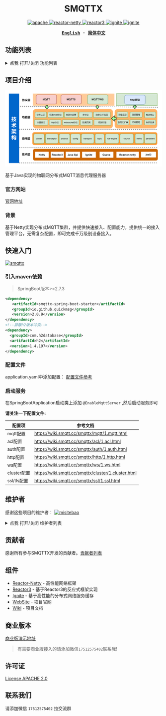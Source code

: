 <h1 align="center">SMQTTX</h1>

<p align="center">
  <a href="https://github.com/quickmsg/smqttx/blob/release/ignite/README.md">
    <img alt="apache" src="https://img.shields.io/badge/license-Apache%202-blue"/>
  </a>
  <a href="https://projectreactor.io/docs/netty/release/reference/index.html">
    <img alt="reactor-netty" src="https://img.shields.io/badge/reactor--netty-1.0.22-blue"/>
  </a>
  <a href="https://projectreactor.io/docs/core/release/reference/">
    <img alt="reactor3" src="https://img.shields.io/badge/reactor3--netty-3.4.22-yellow"/>
  </a>
  <a href="">
    <img alt="ignite" src="https://img.shields.io/badge/ignite-2.14.0-yellowgreen"/>
  </a>
  <a href="https://projectreactor.io/docs/netty/release/reference/index.html">
    <img alt="ignite" src="https://img.shields.io/badge/mqtt-3.1.1-green"/>
  </a>
</p>

<div align="center">
<strong>
<samp>

[English](README-EN.md) · [简体中文](README.md)

</samp>
</strong>
</div>

## 功能列表

<details>
  <summary>点我 打开/关闭 功能列表</summary>

- [标准MQTT协议](#国际化)
- [Websocket协议](#内容目录)
- [TLS/SSL加密](#内容目录)
- [服务等级](#项目介绍)
  - [qos0 至多一次](#官方网站)
  - [qos1 至少一次](#官方网站)
  - [qos2 仅仅一次](#官方网站)
- [Topic过滤](#图形演示)
  - [# 多级匹配](#官方网站)
  - [+ 一级匹配](#官方网站)
- [保留消息](#功能)
- [HTTP协议](#架构)
- [拦截器](#快速入门)
- [Metrics健康](#快速入门)
- [规则引擎](#维护者)
  - [规则管理](#官方网站)
  - [数据源管理](#官方网站)
- [集群](#维护者)
  - [分布式集群路由](#维护者)
  - [分布式节点动态发现](#维护者)
  - [分布式Job](#维护者)
  - [集群互踢策略](#维护者)
- [SMQTTX管理平台](#快速入门)
- [SpringBoot Starter](#贡献者)
- [Apacche 2](#许可证)

</details>

## 项目介绍
![架构图](icon/smqttx.jpg)

基于Java实现的物联网分布式MQTT消息代理服务器

### 官方网站

[官网地址](https://www.smqtt.cc)

### 背景
基于Netty实现分布式MQTT集群，并提供快速接入、配置能力，提供统一的接入管理平台，无需复杂配置，即可完成千万级别设备接入。


## 快速入门

[![smqttx](https://img.shields.io/badge/SMQTTX-2.0.0-green)](https://www.smqtt.cc)

### 引入maven依赖

> SpringBoot版本>=2.7.3

```xml
<dependency>
   <artifactId>smqttx-spring-boot-starter</artifactId>
   <groupId>io.github.quickmsg</groupId>
   <version>2.0.9</version>
</dependency>
<!--屏蔽h2版本冲突-->
<dependency>
  <groupId>com.h2database</groupId>
  <artifactId>h2</artifactId>
  <version>1.4.197</version>
</dependency>
```
### 配置文件
application.yaml中添加配置：
[配置文件参考](config/config.yaml)

### 启动服务
在SpringBootApplication启动类上添加
`@EnableMqttServer` ,然后启动服务即可

**请关注一下配置文件:**

| 配置项       | 参考文档                                                |
|-----------|-----------------------------------------------------|
| mqtt配置    | https://wiki.smqtt.cc/smqttx/mqtt/1.mqtt.html       |
| acl配置     | https://wiki.smqtt.cc/smqttx/acl/1.acl.html         |
| auth配置    | https://wiki.smqtt.cc/smqttx/auth/1.auth.html       |
| http配置    | https://wiki.smqtt.cc/smqttx/http/1.http.html       |
| ws配置      | https://wiki.smqtt.cc/smqttx/ws/1.ws.html           |
| cluster配置 | https://wiki.smqtt.cc/smqttx/cluster/1.cluster.html |
| ssl/tls配置 | https://wiki.smqtt.cc/smqttx/ssl/1.ssl.html         |

## 维护者

感谢这些项目的维护者：
<a href="https://github.com/1ssqq1lxr">
  <img src="https://avatars.githubusercontent.com/u/19258331?v=4" width="40" height="40" alt="misitebao" title="misitebao"/>
</a>

<details>
  <summary>点我 打开/关闭 维护者列表</summary>

- [MetaQ](https://github.com/1ssqq1lxr) - SMQTTX项目维护者。

</details>

## 贡献者

感谢所有参与SMQTTX开发的贡献者。[贡献者列表](https://github.com/quickmsg/smqttx/graphs/contributors)

## 组件

- [Reactor-Netty](https://projectreactor.io/docs/netty/release/reference/index.html) - 高性能网络框架
- [Reactor3](https://projectreactor.io/docs/core/release/reference/) - 基于Reactor3的反应式框架实现
- [Ignite](http://ignite-service.cn/) - 基于高性能的分布式网络服务缓存
- [WebSite](https://www.smqtt.cc) - 项目官网
- [Wiki](https://wiki.smqtt.cc) - 项目文档

## 商业版本

[商业版演示地址](http://114.116.14.30) 
> 有需要商业版接入的请添加微信`17512575402`联系我!

## 许可证

[License APACHE 2.0](LICENSE)

## 联系我们
请添加微信 `17512575402` 拉交流群